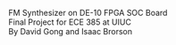 FM Synthesizer on DE-10 FPGA SOC Board\
Final Project for ECE 385 at UIUC\
By David Gong and Isaac Brorson
